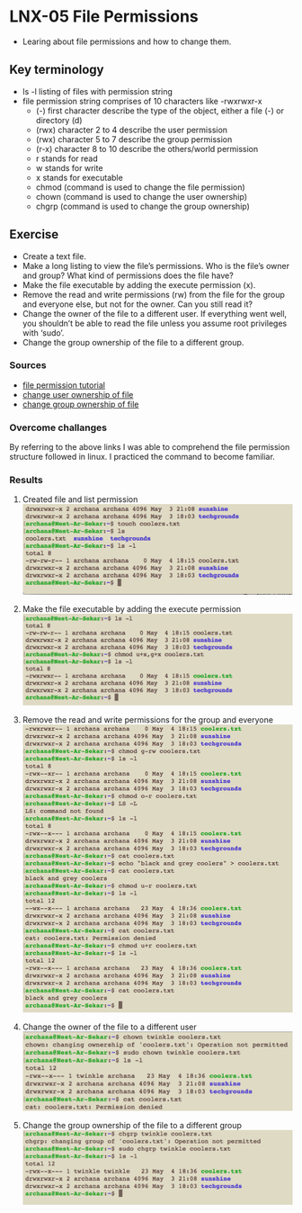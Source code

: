 # LNX-05 File Permissions
- Learing about file permissions and how to change them.

## Key terminology
- ls  -l listing of files with permission string
- file permission string comprises of 10 characters like -rwxrwxr-x
    - (-) first character describe the type of the object, either a file (-) or directory (d)
    - (rwx) character 2 to 4  describe the user permission
    - (rwx) character 5 to 7  describe the group permission
    - (r-x) character 8 to 10  describe the others/world permission
    - r stands for read
    - w stands for write
    - x stands for executable
    - chmod (command is used to change the file permission)
    - chown (command is used to change the user ownership)
    - chgrp (command is used to change the group ownership)

## Exercise
- Create a text file.
- Make a long listing to view the file’s permissions. Who is the file’s owner and group? What kind of permissions does the file have?
- Make the file executable by adding the execute permission (x).
- Remove the read and write permissions (rw) from the file for the group and everyone else, but not for the owner. Can you still read it?
- Change the owner of the file to a different user. If everything went well, you shouldn’t be able to read the file unless you assume root privileges with ‘sudo’.
- Change the group ownership of the file to a different group.


### Sources
- [file permission tutorial](https://www.youtube.com/watch?v=ngJG6Ix5FR4)
- [change user ownership of file](https://www.cyberciti.biz/faq/how-to-use-chmod-and-chown-command/)
- [change group ownership of file](https://docs.oracle.com/cd/E19683-01/816-4883/6mb2joat3/index.html)

### Overcome challanges
By referring to the above links I was able to comprehend the file permission structure followed in linux. I practiced the command to become familiar. 

### Results

1. Created file and list permission
![LNX-05-01-02](../../../00_includes/DAY3_LINUX/LNX-05/LNX-05-01-02.png)

2. Make the file executable by adding the execute permission
![LNX-05-03](../../../00_includes/DAY3_LINUX/LNX-05/LNX-05-03.png)

3. Remove the read and write permissions for the group and everyone 
![LNX-05-04](../../../00_includes/DAY3_LINUX/LNX-05/LNX-05-04.png)

4. Change the owner of the file to a different user
![LNX-05-05](../../../00_includes/DAY3_LINUX/LNX-05/LNX-05-05.png)

5. Change the group ownership of the file to a different group
![LNX-05-06](../../../00_includes/DAY3_LINUX/LNX-05/LNX-05-06.png)





